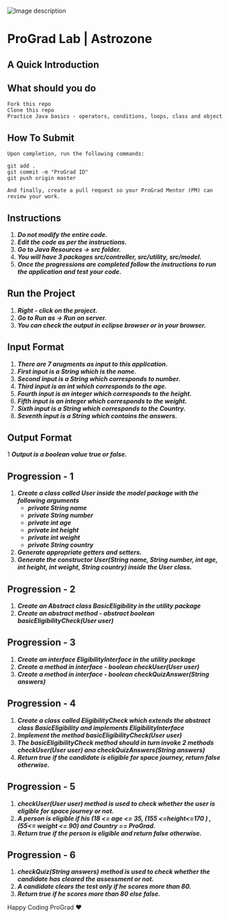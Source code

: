 ![Image description](https://i1.faceprep.in/ProGrad/face-logo-resized.png)

# ProGrad Lab | Astrozone

## A Quick Introduction



## What should you do
```
Fork this repo
Clone this repo
Practice Java basics - operators, conditions, loops, class and object
```

## How To Submit
```
Upon completion, run the following commands:

git add .
git commit -m "ProGrad ID"
git push origin master

And finally, create a pull request so your ProGrad Mentor (PM) can review your work.
```

## Instructions

1. ***Do not modify the entire code.***
2. ***Edit the code as per the instructions.***
3. ***Go to Java Resources -> src folder.***
4. ***You will have 3 packages src/controller, src/utility, src/model.***
5. ***Once the progressions are completed follow the instructions to run the application and test your code.***
 
## Run the Project
1. ***Right - click on the project.***
2. ***Go to Run as -> Run on server.***
3. ***You can check the output in eclipse browser or in your browser.***

## Input Format
1. ***There are 7 arugments as input to this application.***
2. ***First input is a String which is the name.***
3. ***Second input is a String which corresponds to number.***
4. ***Third input is an int which corresponds to the age.***
5. ***Fourth input is an integer which corresponds to the height.***
6. ***Fifth input is an integer which corresponds to the weight.***
7. ***Sixth input is a String which corresponds to the Country.***
8. ***Seventh input is a String which contains the answers.***

## Output Format
1 ***Output is a boolean value true or false.***


## Progression - 1 
1. ***Create a class called User inside the model package with the following arguments***
   - ***private String name***
   - ***private String number***
   - ***private int age***
   - ***private int height***
   - ***private int weight***
   - ***private String country***
2. ***Generate appropriate getters and setters.***
3. ***Generate the constructor User(String name, String number, int age, int height, int weight, String country) inside the User class.***

## Progression - 2
1. ***Create an Abstract class BasicEligibility in the utility package***
2. ***Create an abstract method - abstract boolean basicEligibilityCheck(User user)***

## Progression - 3
1. ***Create an interface EligibilityInterface in the utility package***
2. ***Create a method in interface - boolean checkUser(User user)***
3. ***Create a method in interface - boolean checkQuizAnswer(String answers)***

## Progression - 4
1. ***Create a class called EligibilityCheck which extends the abstract class BasicEligibility and implements EligibilityInterface***
2. ***Implement the method basicEligibilityCheck(User user)***
3. ***The basicEligibilityCheck method should in turn invoke 2 methods checkUser(User user) ana checkQuizAnswers(String answers)***
4. ***Return true if the candidate is eligible for space journey, return false otherwise.***

## Progression - 5
1. ***checkUser(User user) method is used to check whether the user is eligible for space journey or not.***
2. ***A person is eligible if his (18 <= age <= 35, (155 <=height<=170 ) , (55<= weight <= 90) and Country == ProGrad.***
3. ***Return true if the person is eligible and return false otherwise.***

## Progression - 6
1. ***checkQuiz(String answers) method is used to check whether the candidate has cleared the assessment or not.***
2. ***A candidate clears the test only if he scores more than 80.***
3. ***Return true if he scores more than 80 else false.***

Happy Coding ProGrad ❤️
